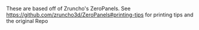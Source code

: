 These are based off of Zruncho's ZeroPanels.  See https://github.com/zruncho3d/ZeroPanels#printing-tips for printing tips and the original Repo
